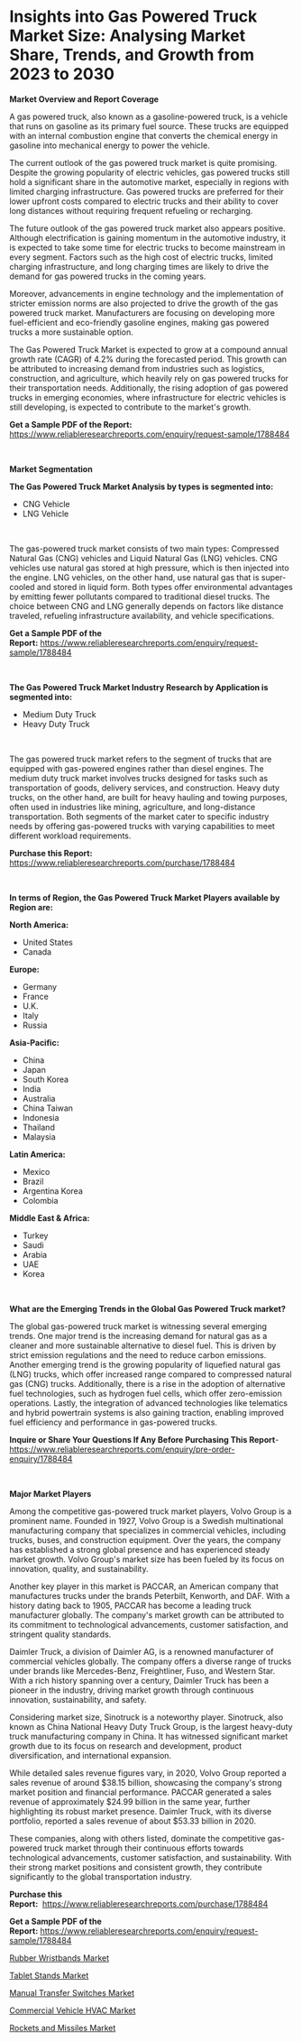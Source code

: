 <p><h1>Insights into Gas Powered Truck Market Size: Analysing Market Share, Trends, and Growth from 2023 to 2030</h1></p><p><strong>Market Overview and Report Coverage</strong></p>
<p><p>A gas powered truck, also known as a gasoline-powered truck, is a vehicle that runs on gasoline as its primary fuel source. These trucks are equipped with an internal combustion engine that converts the chemical energy in gasoline into mechanical energy to power the vehicle.</p><p>The current outlook of the gas powered truck market is quite promising. Despite the growing popularity of electric vehicles, gas powered trucks still hold a significant share in the automotive market, especially in regions with limited charging infrastructure. Gas powered trucks are preferred for their lower upfront costs compared to electric trucks and their ability to cover long distances without requiring frequent refueling or recharging.</p><p>The future outlook of the gas powered truck market also appears positive. Although electrification is gaining momentum in the automotive industry, it is expected to take some time for electric trucks to become mainstream in every segment. Factors such as the high cost of electric trucks, limited charging infrastructure, and long charging times are likely to drive the demand for gas powered trucks in the coming years.</p><p>Moreover, advancements in engine technology and the implementation of stricter emission norms are also projected to drive the growth of the gas powered truck market. Manufacturers are focusing on developing more fuel-efficient and eco-friendly gasoline engines, making gas powered trucks a more sustainable option.</p><p>The Gas Powered Truck Market is expected to grow at a compound annual growth rate (CAGR) of 4.2% during the forecasted period. This growth can be attributed to increasing demand from industries such as logistics, construction, and agriculture, which heavily rely on gas powered trucks for their transportation needs. Additionally, the rising adoption of gas powered trucks in emerging economies, where infrastructure for electric vehicles is still developing, is expected to contribute to the market's growth.</p></p>
<p><strong>Get a Sample PDF of the Report:</strong> <a href="https://www.reliableresearchreports.com/enquiry/request-sample/1788484">https://www.reliableresearchreports.com/enquiry/request-sample/1788484</a></p>
<p>&nbsp;</p>
<p><strong>Market Segmentation</strong></p>
<p><strong>The Gas Powered Truck Market Analysis by types is segmented into:</strong></p>
<p><ul><li>CNG Vehicle</li><li>LNG Vehicle</li></ul></p>
<p>&nbsp;</p>
<p><p>The gas-powered truck market consists of two main types: Compressed Natural Gas (CNG) vehicles and Liquid Natural Gas (LNG) vehicles. CNG vehicles use natural gas stored at high pressure, which is then injected into the engine. LNG vehicles, on the other hand, use natural gas that is super-cooled and stored in liquid form. Both types offer environmental advantages by emitting fewer pollutants compared to traditional diesel trucks. The choice between CNG and LNG generally depends on factors like distance traveled, refueling infrastructure availability, and vehicle specifications.</p></p>
<p><strong>Get a Sample PDF of the Report:</strong>&nbsp;<a href="https://www.reliableresearchreports.com/enquiry/request-sample/1788484">https://www.reliableresearchreports.com/enquiry/request-sample/1788484</a></p>
<p>&nbsp;</p>
<p><strong>The Gas Powered Truck Market Industry Research by Application is segmented into:</strong></p>
<p><ul><li>Medium Duty Truck</li><li>Heavy Duty Truck</li></ul></p>
<p>&nbsp;</p>
<p><p>The gas powered truck market refers to the segment of trucks that are equipped with gas-powered engines rather than diesel engines. The medium duty truck market involves trucks designed for tasks such as transportation of goods, delivery services, and construction. Heavy duty trucks, on the other hand, are built for heavy hauling and towing purposes, often used in industries like mining, agriculture, and long-distance transportation. Both segments of the market cater to specific industry needs by offering gas-powered trucks with varying capabilities to meet different workload requirements.</p></p>
<p><strong>Purchase this Report:</strong>&nbsp; <a href="https://www.reliableresearchreports.com/purchase/1788484">https://www.reliableresearchreports.com/purchase/1788484</a></p>
<p>&nbsp;</p>
<p><strong>In terms of Region, the Gas Powered Truck Market Players available by Region are:</strong></p>
<p>
    <p> <strong> North America: </strong>
        <ul>
            <li>United States</li>
            <li>Canada</li>
        </ul>
        </p> 
    <p> <strong> Europe: </strong>
        <ul>
            <li>Germany</li>
            <li>France</li>
            <li>U.K.</li>
            <li>Italy</li>
            <li>Russia</li>
        </ul>
        </p> 
    <p> <strong> Asia-Pacific: </strong>
        <ul>
            <li>China</li>
            <li>Japan</li>
            <li>South Korea</li>
            <li>India</li>
            <li>Australia</li>
            <li>China Taiwan</li>
            <li>Indonesia</li>
            <li>Thailand</li>
            <li>Malaysia</li>
        </ul>
        </p> 
    <p> <strong> Latin America: </strong>
        <ul>
            <li>Mexico</li>
            <li>Brazil</li>
            <li>Argentina Korea</li>
            <li>Colombia</li>
        </ul>
        </p> 
    <p> <strong> Middle East & Africa: </strong>
        <ul>
            <li>Turkey</li>
            <li>Saudi</li>
            <li>Arabia</li>
            <li>UAE</li>
            <li>Korea</li>
        </ul>
    </p>
    </p>
<p>&nbsp;</p>
<p><strong>What are the Emerging Trends in the Global Gas Powered Truck market?</strong></p>
<p><p>The global gas-powered truck market is witnessing several emerging trends. One major trend is the increasing demand for natural gas as a cleaner and more sustainable alternative to diesel fuel. This is driven by strict emission regulations and the need to reduce carbon emissions. Another emerging trend is the growing popularity of liquefied natural gas (LNG) trucks, which offer increased range compared to compressed natural gas (CNG) trucks. Additionally, there is a rise in the adoption of alternative fuel technologies, such as hydrogen fuel cells, which offer zero-emission operations. Lastly, the integration of advanced technologies like telematics and hybrid powertrain systems is also gaining traction, enabling improved fuel efficiency and performance in gas-powered trucks.</p></p>
<p><strong>Inquire or Share Your Questions If Any Before Purchasing This Report</strong>- <a href="https://www.reliableresearchreports.com/enquiry/pre-order-enquiry/1788484">https://www.reliableresearchreports.com/enquiry/pre-order-enquiry/1788484</a></p>
<p>&nbsp;</p>
<p><strong>Major Market Players</strong></p>
<p><p>Among the competitive gas-powered truck market players, Volvo Group is a prominent name. Founded in 1927, Volvo Group is a Swedish multinational manufacturing company that specializes in commercial vehicles, including trucks, buses, and construction equipment. Over the years, the company has established a strong global presence and has experienced steady market growth. Volvo Group's market size has been fueled by its focus on innovation, quality, and sustainability.</p><p>Another key player in this market is PACCAR, an American company that manufactures trucks under the brands Peterbilt, Kenworth, and DAF. With a history dating back to 1905, PACCAR has become a leading truck manufacturer globally. The company's market growth can be attributed to its commitment to technological advancements, customer satisfaction, and stringent quality standards.</p><p>Daimler Truck, a division of Daimler AG, is a renowned manufacturer of commercial vehicles globally. The company offers a diverse range of trucks under brands like Mercedes-Benz, Freightliner, Fuso, and Western Star. With a rich history spanning over a century, Daimler Truck has been a pioneer in the industry, driving market growth through continuous innovation, sustainability, and safety.</p><p>Considering market size, Sinotruck is a noteworthy player. Sinotruck, also known as China National Heavy Duty Truck Group, is the largest heavy-duty truck manufacturing company in China. It has witnessed significant market growth due to its focus on research and development, product diversification, and international expansion.</p><p>While detailed sales revenue figures vary, in 2020, Volvo Group reported a sales revenue of around $38.15 billion, showcasing the company's strong market position and financial performance. PACCAR generated a sales revenue of approximately $24.99 billion in the same year, further highlighting its robust market presence. Daimler Truck, with its diverse portfolio, reported a sales revenue of about $53.33 billion in 2020.</p><p>These companies, along with others listed, dominate the competitive gas-powered truck market through their continuous efforts towards technological advancements, customer satisfaction, and sustainability. With their strong market positions and consistent growth, they contribute significantly to the global transportation industry.</p></p>
<p><strong>Purchase this Report:</strong>&nbsp;&nbsp;<a href="https://www.reliableresearchreports.com/purchase/1788484">https://www.reliableresearchreports.com/purchase/1788484</a></p>
<p></p>
<p><strong>Get a Sample PDF of the Report:</strong>&nbsp;<a href="https://www.reliableresearchreports.com/enquiry/request-sample/1788484">https://www.reliableresearchreports.com/enquiry/request-sample/1788484</a></p>
<p><p><a href="https://medium.com/@caylawisoky8698/rubber-wristbands-market-insights-into-market-cagr-market-trends-and-growth-strategies-b080016de5d1">Rubber Wristbands Market</a></p><p><a href="https://medium.com/@zolajenkins1966/tablet-stands-market-share-evolution-and-market-growth-trends-2023-2030-20638c9e41c7">Tablet Stands Market</a></p><p><a href="https://www.linkedin.com/pulse/manual-transfer-switches-market-challenges-opportunities-l5yle/">Manual Transfer Switches Market</a></p><p><a href="https://github.com/AKSHATREPORTPRIME/Market-Research-Report-List-1/blob/main/commercial-vehicle-hvac-market.md">Commercial Vehicle HVAC Market</a></p><p><a href="https://github.com/Chiragrp26/Market-Research-Report-List-1/blob/main/rockets-and-missiles-market.md">Rockets and Missiles Market</a></p></p>